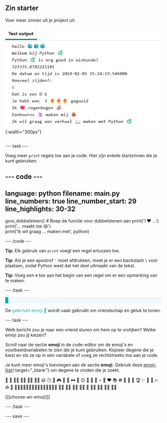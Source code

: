 ## Zin starter

<div style="display: flex; flex-wrap: wrap">
<div style="flex-basis: 200px; flex-grow: 1; margin-right: 15px;">
Voer meer zinnen uit je project uit.
</div>
<div>

![Enkele nieuwe afdrukregels in het uitvoergebied met emoji en tekstzinnen.](images/sentence_starter.png){:width="300px"} 

</div>
</div>

--- task ---

Voeg meer `print` regels toe aan je code. Hier zijn enkele startzinnen die je kunt gebruiken:

--- code ---
---
language: python filename: main.py line_numbers: true line_number_start: 29
line_highlights: 30-32
---

gooi_dobbelsteen() # Roep de functie voor dobbelstenen aan print('I ❤️ ...')   
print('... maakt me 😃')   
print('Ik wil graag ... maken met', python)

--- /code ---

**Tip:** Elk gebruik van `print` voegt een regel ertussen toe.

**Tip:** Als je een apostrof `'` moet afdrukken, moet je er een backslash `\` voor plaatsen, zodat Python weet dat het deel uitmaakt van de tekst.

**Tip:** Voeg een `#` toe aan het begin van een regel om er een opmerking van te maken.

--- /task ---

<p style="border-left: solid; border-width:10px; border-color: #0faeb0; background-color: aliceblue; padding: 10px;">

De <span style="color: #0faeb0">gele hart emoji 💛</span> wordt vaak gebruikt om vriendschap en geluk te tonen.</p>

--- task ---

Welk bericht zou je naar een vriend sturen om hem op te vrolijken? Welke emoji zou jij kiezen?

Scroll naar de sectie **emoji** in de code-editor om de emoji's en voorbeeldvariabelen te zien die je kunt gebruiken. Kopieer degene die je kiest en sla ze op in een variabele of voeg ze rechtstreeks toe aan je code.

Je kunt meer emoji's toevoegen aan de sectie **emoji**. Gebruik deze [emoji-lijst](https://unicode.org/emoji/charts/full-emoji-list.html){:target="_blank"} om degene te vinden die je zoekt.

🎊 🙌 🙌🏼 🙌🏽 🙌🏾 🙌🏿 😃 🕒 🎨 🎮 🔬 🎉 🕶️ 🎲 😊 🦄 🚀 💯 ⭐ 💛 ❤️ 📚 ⚽ 🏏 🏀 🥋 🏆 ✨ 🥺 🌈 🔥 ♻️ 🌳 👩‍🦽👩🏼‍🦽👩🏽‍🦽👩🏾‍🦽👩🏿‍🦽🧘 🧘🏼 🧘🏽 🧘🏾 🧘🏿 🙋 🙋🏼 🙋🏽 🙋🏾 🙋🏿

[[[choose-an-emoji]]]

--- /task ---

--- save ---
